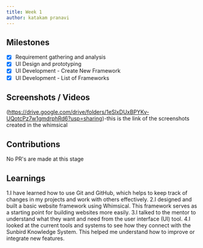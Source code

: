 ```yaml
---
title: Week 1
author: katakam pranavi  
---
```


## Milestones
- [X] Requirement gathering and analysis
- [X] UI Design and prototyping
- [x] UI Development - Create New Framework  
- [X] UI Development - List of Frameworks

## Screenshots / Videos 
(https://drive.google.com/drive/folders/1eSlxDUxBPYKv-UQotcPz7w1gmdrphRd6?usp=sharing)-this is the link of the screenshots created in the whimsical
## Contributions
No PR's are made at this stage
## Learnings
1.I have learned how to use Git and GitHub, which helps to keep track of changes in my projects and work with others effectively.
2.I designed and built a basic website framework using Whimsical. This framework serves as a starting point for building websites more easily.
3.I talked to the mentor to understand what they want and need from the user interface (UI) tool.
4.I looked at the current tools and systems to see how they connect with the Sunbird Knowledge System. This helped me understand how to improve or integrate new features.
